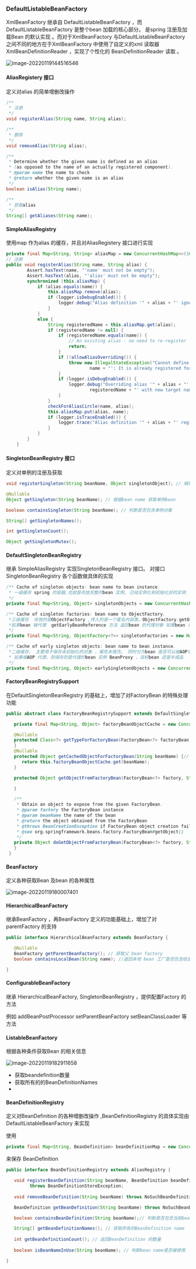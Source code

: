 ### DefaultListableBeanFactory

XmlBeanFactory 继承自 DefaultListableBeanFactory ，而DefaultListableBeanFactory 是整个bean 加载的核心部分。 是spring 注册及加载Bean 的默认实现 。而对于XmlBeanFactory 与DefaultListableBeanFactory 之间不同的地方在于XmlBeanFactory 中使用了自定义的xml 读取器 XmlBeanDefinitionReader  ，实现了个性化的 BeanDefinitionReader 读取 。

![image-20220119144516546](https://gitee.com/Sean0516/image/raw/master/img/image-20220119144516546.png)

#### AliasRegistery  接口

定义对alias 的简单增删改操作

```java
/**
 * 注册
 */
void registerAlias(String name, String alias);

/**
 * 删除
 */
void removeAlias(String alias);

/**
 * Determine whether the given name is defined as an alias
 * (as opposed to the name of an actually registered component).
 * @param name the name to check
 * @return whether the given name is an alias
 */
boolean isAlias(String name);

/**
 * 获取alias 
 */
String[] getAliases(String name);
```

#### SimpleAliasRegistry  

使用map 作为alias 的缓存，并且对AliasRegistery 接口进行实现

```java
private final Map<String, String> aliasMap = new ConcurrentHashMap<>(16);
// 注册
public void registerAlias(String name, String alias) {
		Assert.hasText(name, "'name' must not be empty");
		Assert.hasText(alias, "'alias' must not be empty");
		synchronized (this.aliasMap) {
			if (alias.equals(name)) {
				this.aliasMap.remove(alias);
				if (logger.isDebugEnabled()) {
					logger.debug("Alias definition '" + alias + "' ignored since it points to same name");
				}
			}
			else {
				String registeredName = this.aliasMap.get(alias);
				if (registeredName != null) {
					if (registeredName.equals(name)) {
						// An existing alias - no need to re-register
						return;
					}
					if (!allowAliasOverriding()) {
						throw new IllegalStateException("Cannot define alias '" + alias + "' for name '" +
								name + "': It is already registered for name '" + registeredName + "'.");
					}
					if (logger.isDebugEnabled()) {
						logger.debug("Overriding alias '" + alias + "' definition for registered name '" +
								registeredName + "' with new target name '" + name + "'");
					}
				}
				checkForAliasCircle(name, alias);
				this.aliasMap.put(alias, name);
				if (logger.isTraceEnabled()) {
					logger.trace("Alias definition '" + alias + "' registered for name '" + name + "'");
				}
			}
		}
	}
```

#### SingletonBeanRegistry 接口

定义对单例的注册及获取

```java
void registerSingleton(String beanName, Object singletonObject); // 根据指定的bean name 注册单例bean

@Nullable
Object getSingleton(String beanName); // 根据bean name 获取单例bean

boolean containsSingleton(String beanName); // 判断是否包含单例对象

String[] getSingletonNames();

int getSingletonCount();

Object getSingletonMutex(); 
```

#### DefaultSingletonBeanRegistry

 继承 SimpleAliasRegistry 实现SingletonBeanRegistry 接口。 对接口SingletonBeanRegistry 各个函数做具体的实现

```java
/** Cache of singleton objects: bean name to bean instance.
 * 一级缓存 spring 的容器,也就是存放完整的bean 实例, 已经实例化和初始化好的实例
 */
private final Map<String, Object> singletonObjects = new ConcurrentHashMap<>(256);

/** Cache of singleton factories: bean name to ObjectFactory.
 *三级缓存  存放的是ObjectFactory ,传入的是一个匿名内部类，ObjectFactory.getObject 最终调用的是 getEarlyBeanReference 方法
 *如果bean 被代理  getEarlyBeanReference 方法 返回bean 的代理对象 如果bean 未被代理 ，则返回 原来bean 的实例
 */
private final Map<String, ObjectFactory<?>> singletonFactories = new HashMap<>(16);

/** Cache of early singleton objects: bean name to bean instance.
 *二级缓存， 主要用于保存未初始化的对象 ，属性未填充。 同时分为bean 是否可以被AOP切面代理 。如果没有，则保存属性未填充的半成品bean 实例。
 * 如果被AOP 代理，则保存的是代理的bean 实例 BeanProxy ，目标bean 还是半成品
 */
private final Map<String, Object> earlySingletonObjects = new ConcurrentHashMap<>(16);
```

#### FactoryBeanRegistrySupport

在DefaultSingletonBeanRegistry 的基础上，增加了对FactoryBean 的特殊处理功能

```java
public abstract class FactoryBeanRegistrySupport extends DefaultSingletonBeanRegistry {

   private final Map<String, Object> factoryBeanObjectCache = new ConcurrentHashMap<>(16); // 使用map 来报错FactoryBean

   @Nullable
   protected Class<?> getTypeForFactoryBean(FactoryBean<?> factoryBean) { // 根据指定的类型获取对应的FactoryBean
   }
   @Nullable
   protected Object getCachedObjectForFactoryBean(String beanName) {// 根据 bean name  获取FactoryBean
      return this.factoryBeanObjectCache.get(beanName);
   }

   protected Object getObjectFromFactoryBean(FactoryBean<?> factory, String beanName, boolean shouldPostProcess) {

   }

   /**
    * Obtain an object to expose from the given FactoryBean.
    * @param factory the FactoryBean instance
    * @param beanName the name of the bean
    * @return the object obtained from the FactoryBean
    * @throws BeanCreationException if FactoryBean object creation failed
    * @see org.springframework.beans.factory.FactoryBean#getObject()
    */
   private Object doGetObjectFromFactoryBean(FactoryBean<?> factory, String beanName) throws BeanCreationException { // 具体获取FactoryBean 的实现
   }
 }
```

#### BeanFactory 

定义各种获取Bean  及bean 的各种属性 

![image-20220119180007401](https://gitee.com/Sean0516/image/raw/master/img/image-20220119180007401.png)

#### HierarchicalBeanFactory

  继承BeanFactory ，再BeanFactory 定义的功能基础上，增加了对parentFactory 的支持

```java
public interface HierarchicalBeanFactory extends BeanFactory {

   @Nullable
   BeanFactory getParentBeanFactory(); // 获取父 bean factory
   boolean containsLocalBean(String name); //返回本地 bean 工厂是否包含给定名称的 bean

}
```

#### ConfigurableBeanFactory

继承 HierarchicalBeanFactory, SingletonBeanRegistry  ，提供配置Factory 的方法

例如 addBeanPostProcessor  setParentBeanFactory setBeanClassLoader 等方法

#### ListableBeanFactory 

根据各种条件获取Bean 的相关信息

![image-20220119182911658](https://gitee.com/Sean0516/image/raw/master/img/image-20220119182911658.png)

- 获取beandefinition数量
- 获取所有的的BeanDefinitionNames 
- 

#### BeanDefinitionRegistry 

定义对BeanDefinition 的各种增删改操作 ,BeanDefinitionRegistry 的具体实现由 DefaultListableBeanFactory 来实现

使用 

```java
private final Map<String, BeanDefinition> beanDefinitionMap = new ConcurrentHashMap<>(256);
```

来保存 BeanDefinition

```java
public interface BeanDefinitionRegistry extends AliasRegistry {

   void registerBeanDefinition(String beanName, BeanDefinition beanDefinition) // 注册bean definition
         throws BeanDefinitionStoreException;
    
   void removeBeanDefinition(String beanName) throws NoSuchBeanDefinitionException; // 根据bean name 删除BeanDefinition

   BeanDefinition getBeanDefinition(String beanName) throws NoSuchBeanDefinitionException; // 根据bean name 获取BeanDefinition

   boolean containsBeanDefinition(String beanName);// 判断是否包含当前bean name 的BeanDefinition

   String[] getBeanDefinitionNames(); // 获取所有的BeanDefinition name
 
   int getBeanDefinitionCount(); // 返回BeanDefinition 的数量
 
   boolean isBeanNameInUse(String beanName); // 判断bean name是否被使用

}
```

#### 



